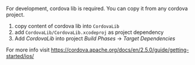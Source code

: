 For development, cordova lib is required. You can copy it from any cordova project.

1. copy content of cordova lib into `CordovaLib`
2. add `CordovaLib/CordovaLib.xcodeproj` as project dependency
3. Add *CordovaLib* into project *Build Phases* -> *Target Dependencies* 

For more info visit https://cordova.apache.org/docs/en/2.5.0/guide/getting-started/ios/
